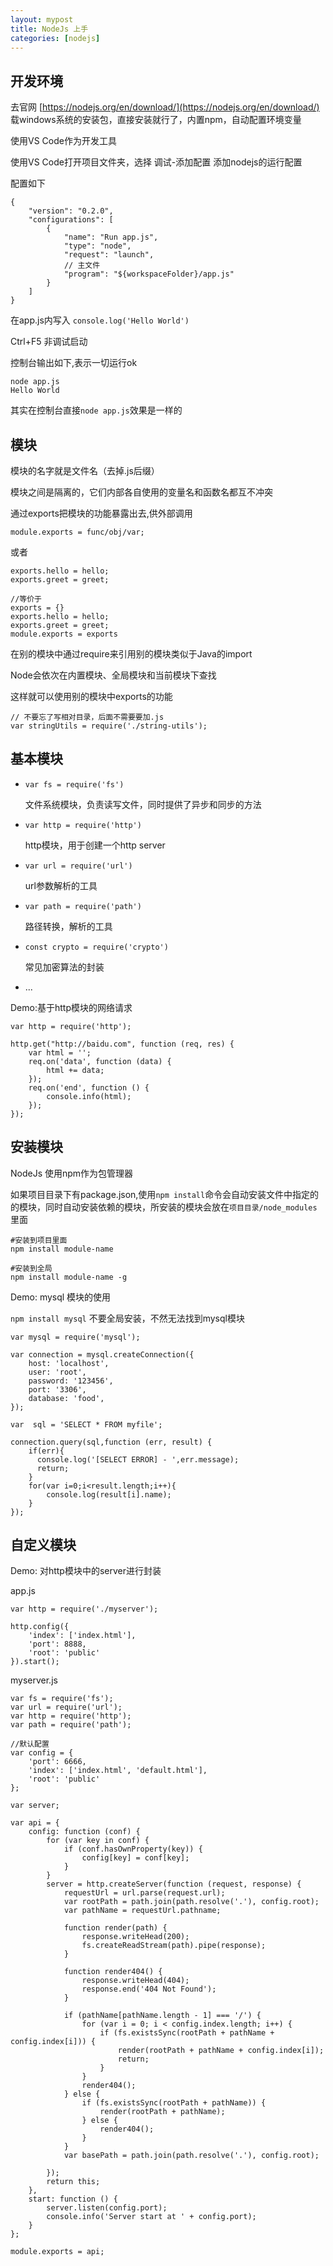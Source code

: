 ```yaml
---
layout: mypost
title: NodeJs 上手
categories: [nodejs]
---
```


## 开发环境

去官网 [https://nodejs.org/en/download/](https://nodejs.org/en/download/) 载windows系统的安装包，直接安装就行了，内置npm，自动配置环境变量

使用VS Code作为开发工具

使用VS Code打开项目文件夹，选择 调试-添加配置 添加nodejs的运行配置

配置如下

```
{
    "version": "0.2.0",
    "configurations": [
        {
            "name": "Run app.js",
            "type": "node",
            "request": "launch",
            // 主文件
            "program": "${workspaceFolder}/app.js"
        }
    ]
}
```

在app.js内写入 `console.log('Hello World')`

Ctrl+F5 非调试启动

控制台输出如下,表示一切运行ok

```
node app.js 
Hello World
```

其实在控制台直接`node app.js`效果是一样的

## 模块

模块的名字就是文件名（去掉.js后缀）

模块之间是隔离的，它们内部各自使用的变量名和函数名都互不冲突

通过exports把模块的功能暴露出去,供外部调用

`module.exports = func/obj/var;`

或者

```
exports.hello = hello;
exports.greet = greet;

//等价于
exports = {}
exports.hello = hello;
exports.greet = greet;
module.exports = exports
```

在别的模块中通过require来引用别的模块类似于Java的import

Node会依次在内置模块、全局模块和当前模块下查找

这样就可以使用别的模块中exports的功能

```
// 不要忘了写相对目录，后面不需要要加.js
var stringUtils = require('./string-utils');
```

## 基本模块

+ `var fs = require('fs')`

    文件系统模块，负责读写文件，同时提供了异步和同步的方法

+ `var http = require('http')`

    http模块，用于创建一个http server

+ `var url = require('url')`

    url参数解析的工具

+ `var path = require('path')`

    路径转换，解析的工具

+ `const crypto = require('crypto')`

    常见加密算法的封装

+ ...

Demo:基于http模块的网络请求

```
var http = require('http');

http.get("http://baidu.com", function (req, res) {
    var html = '';
    req.on('data', function (data) {
        html += data;
    });
    req.on('end', function () {
        console.info(html);
    });
});
```

## 安装模块

NodeJs 使用npm作为包管理器

如果项目目录下有package.json,使用`npm install`命令会自动安装文件中指定的的模块，同时自动安装依赖的模块，所安装的模块会放在`项目目录/node_modules`里面

```
#安装到项目里面
npm install module-name

#安装到全局
npm install module-name -g
```

Demo: mysql 模块的使用

`npm install mysql` 不要全局安装，不然无法找到mysql模块

```
var mysql = require('mysql');

var connection = mysql.createConnection({
    host: 'localhost',
    user: 'root',
    password: '123456',
    port: '3306',
    database: 'food',
});

var  sql = 'SELECT * FROM myfile';

connection.query(sql,function (err, result) {
    if(err){
      console.log('[SELECT ERROR] - ',err.message);
      return;
    }
    for(var i=0;i<result.length;i++){
        console.log(result[i].name);
    } 
});
```

## 自定义模块

Demo: 对http模块中的server进行封装

app.js

```
var http = require('./myserver');

http.config({
    'index': ['index.html'],
    'port': 8888,
    'root': 'public'
}).start();
```

myserver.js

```
var fs = require('fs');
var url = require('url');
var http = require('http');
var path = require('path');

//默认配置
var config = {
    'port': 6666,
    'index': ['index.html', 'default.html'],
    'root': 'public'
};

var server;

var api = {
    config: function (conf) {
        for (var key in conf) {
            if (conf.hasOwnProperty(key)) {
                config[key] = conf[key];
            }
        }
        server = http.createServer(function (request, response) {
            requestUrl = url.parse(request.url);
            var rootPath = path.join(path.resolve('.'), config.root);
            var pathName = requestUrl.pathname;

            function render(path) {
                response.writeHead(200);
                fs.createReadStream(path).pipe(response);
            }

            function render404() {
                response.writeHead(404);
                response.end('404 Not Found');
            }

            if (pathName[pathName.length - 1] === '/') {
                for (var i = 0; i < config.index.length; i++) {
                    if (fs.existsSync(rootPath + pathName + config.index[i])) {
                        render(rootPath + pathName + config.index[i]);
                        return;
                    }
                }
                render404();
            } else {
                if (fs.existsSync(rootPath + pathName)) {
                    render(rootPath + pathName);
                } else {
                    render404();
                }
            }
            var basePath = path.join(path.resolve('.'), config.root);

        });
        return this;
    },
    start: function () {
        server.listen(config.port);
        console.info('Server start at ' + config.port);
    }
};

module.exports = api;
```



